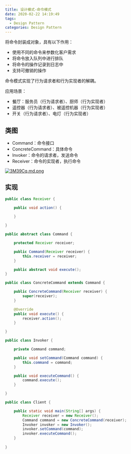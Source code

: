 ```yaml
---
title: 设计模式-命令模式
date: 2020-02-22 14:19:49
tags:
  - Design Pattern
categories: Design Pattern
---
```


将命令封装成对象，具有以下作用：
* 使用不同的命令来参数化客户需求
* 将命令放入队列中进行排队
* 将命令的操作记录到日志中
* 支持可撤销的操作

命令模式实现了行为请求者和行为实现者的解耦。

应用场景：
* 餐厅：服务员（行为请求者）、厨师（行为实现者）
* 遥控器（行为请求者）、被遥控机器（行为实现者）
* 开关（行为请求者）、电灯（行为实现者）

<!--more-->

## 类图

* Command：命令接口
* ConcreteCommand：具体命令
* Invoker：命令的请求者，发送命令
* Receiver：命令的实现者，执行命令

[![3M39Cq.md.png](https://s2.ax1x.com/2020/02/22/3M39Cq.md.png)](https://imgchr.com/i/3M39Cq)

## 实现

```java
public class Receiver {

	public void action() {
		
	}

}
```

```java
public abstract class Command {

	protected Receiver receiver;

	public Command(Receiver receiver) {
		this.receiver = receiver;
	}

	public abstract void execute();
}
```

```java
public class ConcreteCommand extends Command {

	public ConcreteCommand(Receiver receiver) {
		super(receiver);
	}

	@Override
	public void execute() {
		receiver.action();
	}

}
```

```java
public class Invoker {

	private Command command;

	public void setCommand(Command command) {
		this.command = command;
	}

	public void executeCommand() {
		command.execute();
	}

}
```

```java
public class Client {

	public static void main(String[] args) {
		Receiver receiver = new Receiver();
		Command command = new ConcreteCommand(receiver);
		Invoker invoker = new Invoker();
		invoker.setCommand(command);
		invoker.executeCommand();
	}
	
}
```
